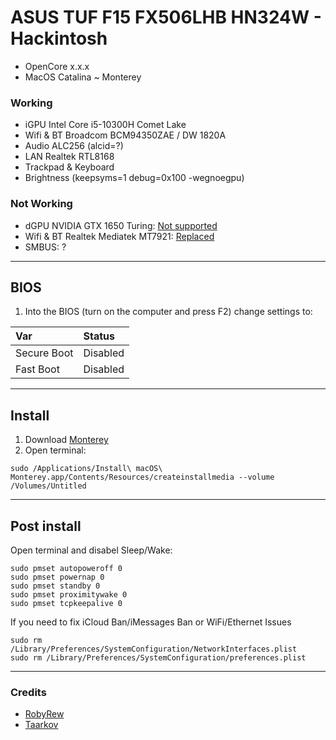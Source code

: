 # ASUS TUF F15 FX506LHB HN324W - Hackintosh

- OpenCore x.x.x
- MacOS Catalina ~ Monterey

### Working
- iGPU Intel Core i5-10300H Comet Lake
- Wifi & BT Broadcom BCM94350ZAE / DW 1820A
- Audio ALC256 (alcid=?)
- LAN Realtek RTL8168
- Trackpad & Keyboard
- Brightness (keepsyms=1 debug=0x100 -wegnoegpu)

### Not Working
- dGPU NVIDIA GTX 1650 Turing: [Not supported](https://dortania.github.io/GPU-Buyers-Guide/modern-gpus/nvidia-gpu.html#native-nvidia-gpus)
- Wifi & BT Realtek Mediatek MT7921: [Replaced](https://dortania.github.io/Wireless-Buyers-Guide/unsupported.html#supported-chipsets)
- SMBUS: ?

---

## BIOS
1. Into the BIOS (turn on the computer and press F2) change settings to:
   
| Var   | Status |
|:---|:---|
| Secure Boot | Disabled|
| Fast Boot | Disabled |

---

## Install
1. Download [Monterey](https://apps.apple.com/us/app/macos-monterey/id1576738294?mt=12)
2. Open terminal:
```
sudo /Applications/Install\ macOS\ Monterey.app/Contents/Resources/createinstallmedia --volume /Volumes/Untitled
```
---

## Post install
Open terminal and disabel Sleep/Wake:
```
sudo pmset autopoweroff 0
sudo pmset powernap 0
sudo pmset standby 0
sudo pmset proximitywake 0
sudo pmset tcpkeepalive 0
```
If you need to fix iCloud Ban/iMessages Ban or WiFi/Ethernet Issues
```
sudo rm /Library/Preferences/SystemConfiguration/NetworkInterfaces.plist
sudo rm /Library/Preferences/SystemConfiguration/preferences.plist
```

---

### Credits

- [RobyRew](https://github.com/RobyRew/ASUS-FX506LHB-Hackintosh_OpenCore#post-installation)
- [Taarkov](https://github.com/taarkov/ASUS-TUF-Gaming-F15-FX-506LH-Hackintosh)
